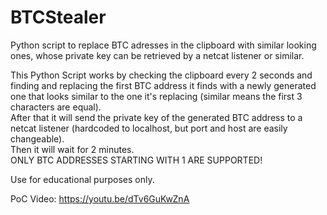 # BTCStealer
Python script to replace BTC adresses in the clipboard with similar looking ones, whose private key can be retrieved by a netcat listener or similar.

This Python Script works by checking the clipboard every 2 seconds and finding and replacing the first BTC address it finds with a newly generated one that looks similar to the one it's replacing (similar means the first 3 characters are equal).  
After that it will send the private key of the generated BTC address to a netcat listener (hardcoded to localhost, but port and host are easily changeable).  
Then it will wait for 2 minutes.  
ONLY BTC ADDRESSES STARTING WITH 1 ARE SUPPORTED!  

Use for educational purposes only.  

PoC Video:
https://youtu.be/dTv6GuKwZnA
